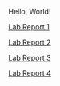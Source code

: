 Hello, World!

[Lab Report 1](https://brycepollack.github.io/cse15l-lab-reports/lab-report-1-week-2.html)

[Lab Report 2](https://brycepollack.github.io/cse15l-lab-reports/lab-report-2-week-4.html)

[Lab Report 3](https://brycepollack.github.io/cse15l-lab-reports/lab-report-3-week-6.html)

[Lab Report 4](https://brycepollack.github.io/cse15l-lab-reports/lab-report-4-week-8.html)